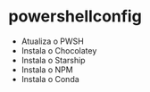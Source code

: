 # powershellconfig

- Atualiza o PWSH
- Instala o Chocolatey
- Instala o Starship
- Instala o NPM
- Instala o Conda
